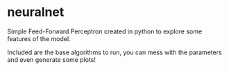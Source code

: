 # neuralnet

Simple Feed-Forward Perceptron created in python to explore some features of the model.

Included are the base algorithms to run, you can mess with the parameters and even generate some plots!
